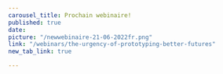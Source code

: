 ```yaml
---
carousel_title: Prochain webinaire!
published: true
date: 
picture: "/newwebinaire-21-06-2022fr.png"
link: "/webinars/the-urgency-of-prototyping-better-futures"
new_tab_link: true

---
```

